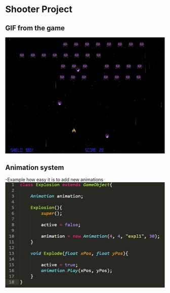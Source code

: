 # Shooter Project

## GIF from the game
<img src="screen3.gif" alt="There is no alt">

## Animation system
-Example how easy it is to add new animations
<img src="screen3.jpg" alt="There is no alt">